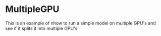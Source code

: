 # MultipleGPU
This is an example of nhow to run a simple model on multiple GPU's and see if it splits it into multiple GPU's
